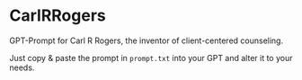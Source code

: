 # CarlRRogers
GPT-Prompt for Carl R Rogers, the inventor of client-centered counseling. 

Just copy & paste the prompt in `prompt.txt` into your GPT and alter it to your needs. 
